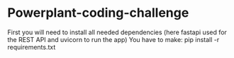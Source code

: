 # Powerplant-coding-challenge
First you will need to install all needed dependencies (here fastapi used for the REST API and uvicorn to run the app)
You have to make: pip install -r requirements.txt